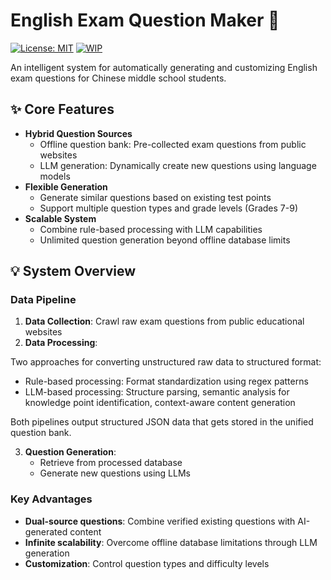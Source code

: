 # English Exam Question Maker 🚀

[![License: MIT](https://img.shields.io/badge/License-MIT-blue.svg)](https://opensource.org/licenses/MIT)
[![WIP](https://img.shields.io/badge/status-active%20development-orange)](https://github.com/your-repo)

An intelligent system for automatically generating and customizing English exam questions for Chinese middle school students.

## ✨ Core Features

- **Hybrid Question Sources**
  - Offline question bank: Pre-collected exam questions from public websites
  - LLM generation: Dynamically create new questions using language models
- **Flexible Generation**
  - Generate similar questions based on existing test points
  - Support multiple question types and grade levels (Grades 7-9)
- **Scalable System**
  - Combine rule-based processing with LLM capabilities
  - Unlimited question generation beyond offline database limits

## 💡 System Overview

### Data Pipeline
1. **Data Collection**: Crawl raw exam questions from public educational websites
2. **Data Processing**:

Two approaches for converting unstructured raw data to structured format:

   - Rule-based processing: Format standardization using regex patterns
   - LLM-based processing: Structure parsing, semantic analysis for knowledge point identification, context-aware content generation

Both pipelines output structured JSON data that gets stored in the unified question bank.

3. **Question Generation**:
   - Retrieve from processed database
   - Generate new questions using LLMs

### Key Advantages
- **Dual-source questions**: Combine verified existing questions with AI-generated content
- **Infinite scalability**: Overcome offline database limitations through LLM generation
- **Customization**: Control question types and difficulty levels

